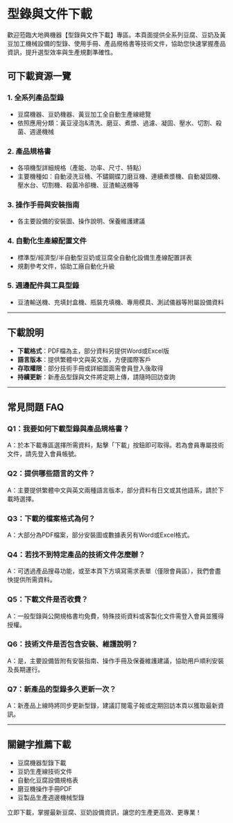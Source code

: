 # 型錄與文件下載

歡迎蒞臨大地興機器【型錄與文件下載】專區。本頁面提供全系列豆腐、豆奶及黃豆加工機械設備的型錄、使用手冊、產品規格書等技術文件，協助您快速掌握產品資訊，提升選型效率與生產規劃準確性。

## 可下載資源一覽

### 1. 全系列產品型錄
- 豆腐機器、豆奶機器、黃豆加工全自動生產線總覽
- 依照應用分類：黃豆浸泡&清洗、磨豆、煮漿、過濾、凝固、壓水、切割、殺菌、週邊機械

### 2. 產品規格書
- 各項機型詳細規格（產能、功率、尺寸、特點）
- 主要機種如：自動浸洗豆桶、不鏽鋼蝶刀磨豆機、連續煮漿機、自動凝固機、壓水台、切割機、殺菌冷卻機、豆渣輸送機等

### 3. 操作手冊與安裝指南
- 各主要設備的安裝圖、操作說明、保養維護建議

### 4. 自動化生產線配置文件
- 標準型/經濟型/半自動型豆奶或豆腐全自動化設備生產線配置詳表
- 規劃參考文件，協助工廠自動化升級

### 5. 週邊配件與工具型錄
- 豆渣輸送機、充填封盒機、瓶裝充填機、專用模具、測試儀器等附屬設備資料

---

## 下載說明

- **下載格式**：PDF檔為主，部分資料另提供Word或Excel版
- **語言版本**：提供繁體中文與英文版，方便國際客戶
- **存取權限**：部分技術手冊或詳細圖面需會員登入後取得
- **持續更新**：新產品型錄與文件將定期上傳，請隨時回訪查詢

---

## 常見問題 FAQ

### Q1：我要如何下載型錄與產品規格書？
A：於本下載專區選擇所需資料，點擊「下載」按鈕即可取得。若為會員專屬技術文件，請先登入會員帳號。

### Q2：提供哪些語言的文件？
A：主要提供繁體中文與英文兩種語言版本，部分資料有日文或其他語系，請於下載時選擇。

### Q3：下載的檔案格式為何？
A：大部分為PDF檔案，部分安裝圖或數據表另有Word或Excel格式。

### Q4：若找不到特定產品的技術文件怎麼辦？
A：可透過產品搜尋功能，或至本頁下方填寫需求表單（僅限會員區），我們會盡快提供所需資料。

### Q5：下載文件是否收費？
A：一般型錄與公開規格書均免費，特殊技術資料或客製化文件需登入會員並獲得授權。

### Q6：技術文件是否包含安裝、維護說明？
A：是，主要設備皆附有安裝指南、操作手冊及保養維護建議，協助用戶順利安裝及長期運行。

### Q7：新產品的型錄多久更新一次？
A：新產品上線時將同步更新型錄，建議訂閱電子報或定期回訪本頁以獲取最新資訊。

---

## 關鍵字推薦下載

- 豆腐機器型錄下載
- 豆奶生產線技術文件
- 自動化豆腐設備規格表
- 磨豆機操作手冊PDF
- 豆製品生產週邊機械型錄

立即下載，掌握最新豆腐、豆奶設備資訊，讓您的生產更高效、更專業！

